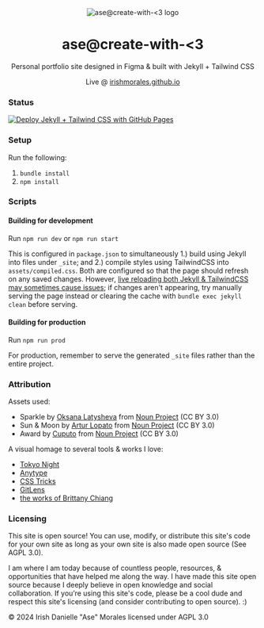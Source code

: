 <div align="center">
    <img src="assets/favicon.ico?" alt="ase@create-with-<3 logo">
    <h1>ase@create-with-<3</h1>
    <p>Personal portfolio site designed in Figma & built with Jekyll + Tailwind CSS</p>
    <p>Live @ <a href="https://irishmorales.github.io" target="_blank" title="Open in new tab">irishmorales.github.io</a></p>
</div>

### Status
[![Deploy Jekyll + Tailwind CSS with GitHub Pages](https://github.com/IrishMorales/irishmorales.github.io/actions/workflows/deploy.yml/badge.svg?branch=main)](https://github.com/IrishMorales/irishmorales.github.io/actions/workflows/deploy.yml)

### Setup

Run the following:

1. `bundle install`
2. `npm install`

### Scripts

#### Building for development

Run `npm run dev` or `npm run start`

This is configured in `package.json` to simultaneously 1.) build using Jekyll into files under `_site`; and 2.) compile styles using TailwindCSS into `assets/compiled.css`. Both are configured so that the page should refresh on any saved changes. However, [live reloading both Jekyll & TailwindCSS may sometimes cause issues](https://github.com/tailwindlabs/tailwindcss/discussions/8470); if changes aren't appearing, try manually serving the page instead or clearing the cache with `bundle exec jekyll clean` before serving.

#### Building for production

Run `npm run prod`

For production, remember to serve the generated `_site` files rather than the entire project.

### Attribution

Assets used:

- Sparkle by <a href="https://thenounproject.com/creator/latyshevaoksana/" target="_blank">Oksana Latysheva</a> from <a href="https://thenounproject.com/browse/icons/term/sparkle/" target="_blank">Noun Project</a> (CC BY 3.0)
- Sun & Moon by <a href="https://thenounproject.com/creator/lopato/" target="_blank">Artur Lopato</a> from <a href="https://thenounproject.com/browse/icons/term/sun/" target="_blank">Noun Project</a> (CC BY 3.0)
- Award by <a href="https://thenounproject.com/creator/imron46/" target="_blank">Cuputo</a> from <a href="https://thenounproject.com/browse/icons/term/award/" target="_blank">Noun Project</a> (CC BY 3.0)

A visual homage to several tools & works I love:

- <a href="https://marketplace.visualstudio.com/items?itemName=enkia.tokyo-night" target="_blank">Tokyo Night</a>
- <a href="https://anytype.io/" target="_blank">Anytype</a>
- <a href="https://css-tricks.com/" target="_blank">CSS Tricks</a>
- <a href="https://www.gitkraken.com/gitlens" target="_blank">GitLens</a>
- <a href="https://brittanychiang.com/" target="_blank">the works of Brittany Chiang</a>

### Licensing

This site is open source! You can use, modify, or distribute this site's code for your own site as long as your own site is also made open source (See AGPL 3.0).

I am where I am today because of countless people, resources, & opportunities that have helped me along the way. I have made this site open source because I deeply believe in open knowledge and social collaboration. If you’re using this site's code, please be a cool dude and respect this site's licensing (and consider contributing to open source). :)

© 2024 Irish Danielle "Ase" Morales licensed under AGPL 3.0
